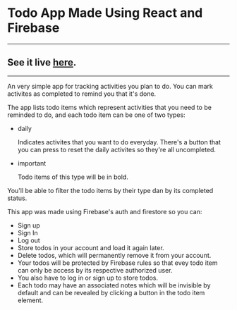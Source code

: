 # Todo App Made Using React and Firebase

---

## See it live [**here**](https://ansellmaximilian.github.io/todo).

---

An very simple app for tracking activities you plan to do. You can mark activites as completed to remind you that it's done.

The app lists todo items which represent activities that you need to be reminded to do, and each todo item can be one of two types:
- daily

    Indicates activites that you want to do everyday. There's a button that you can press to reset the daily activites so they're all uncompleted.

- important

    Todo items of this type will be in bold.

You'll be able to filter the todo items by their type dan by its completed status.

This app was made using Firebase's auth and firestore so you can: 
- Sign up
- Sign In
- Log out
- Store todos in your account and load it again later.
- Delete todos, which will permanently remove it from your account. 
- Your todos will be protected by Firebase rules so that evey todo item can only be access by its respective authorized user.
- You also have to log in or sign up to store todos.
- Each todo may have an associated notes which will be invisible by default and can be revealed by clicking a button in the todo item element.